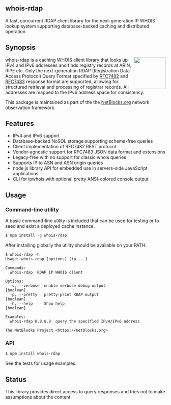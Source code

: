 ## whois-rdap

A fast, concurrent RDAP client library for the next-generation IP WHOIS lookup
system supporting database-backed caching and distributed operation.

## Synopsis

<img src="https://netblocks.org/netblocks.png" width="100px" align="right" />

whois-rdap is a caching WHOIS client library that looks up IPv4 and IPv6
addresses and finds registry records at ARIN, RIPE etc. Only the next-generation
RDAP (Registration Data Access Protocol) Query Format specified by
[RFC7482](https://tools.ietf.org/html/rfc7482) and
[RFC7483](https://tools.ietf.org/html/rfc7483) response format are
supported, allowing for structured retrieval and processing of registrar
records. All addresses are mapped to the IPv6 address space for consistency.

This package is maintained as part of the the
[NetBlocks.org](https://netblocks.org) network observation framework.

## Features

* IPv4 and IPv6 support
* Database-backed NoSQL storage supporting schema-free queries
* Client implementation of RFC7482 REST protocol
* Vendor-agnostic support for RFC7483 JSON data format and extensions
* Legacy-free with no support for classic whois queries
* Supports IP to ASN and ASN origin queries
* node.js library API for embedded use in servers-side JavaScript applications
* CLI for ipwhois with optional pretty ANSI-colored console output

## Usage

### Command-line utility

A basic command-line utility is included that can be used for testing or to seed and exist a deployed cache instance.

```bash
$ npm install -g whois-rdap
```

After installing globally the utility should be available on your PATH:

```
$ whois-rdap -h
Usage: whois-rdap [options] [ip ...]

Commands:
  whois-rdap  RDAP IP WHOIS client

Options:
  -v, --verbose  enable verbose debug output                           [boolean]
  -p, --pretty   pretty-print RDAP output                              [boolean]
  -h, --help     Show help                                             [boolean]

Examples:
  whois-rdap 8.8.8.8  query the specified IPv4/IPv6 address

The NetBlocks Project <https://netblocks.org>
```

### API

```bash
$ npm install whois-rdap
```

See the tests for usage examples.

## Status

This library provides direct access to query responses and tries not to make assumptions about the content.
